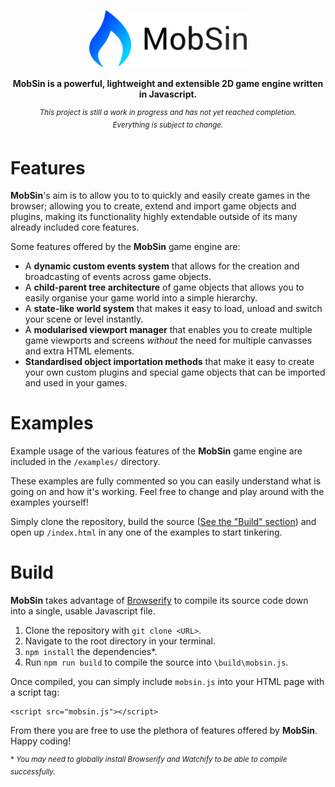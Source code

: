 <p align="center"><img src="./doc/logo/logo_text.png" alt="drawing" width="50%" /></p>

<p align="center"><b>MobSin is a powerful, lightweight and extensible 2D game engine written in Javascript.</b></p>

<p align="center"><sup><i>This project is still a work in progress and has not yet reached completion.<br>Everything is subject to change.</i></sup></p>

# Features

**MobSin**'s aim is to allow you to to quickly and easily create games in the browser; allowing you to create, extend and import game objects and plugins, making its functionality highly extendable outside of its many already included core features.

Some features offered by the **MobSin** game engine are:

* A **dynamic custom events system** that allows for the creation and broadcasting of events across game objects.
* A **child-parent tree architecture** of game objects that allows you to easily organise your game world into a simple hierarchy.
* A **state-like world system** that makes it easy to load, unload and switch your scene or level instantly.
* A **modularised viewport manager** that enables you to create multiple game viewports and screens *without* the need for multiple canvasses and extra HTML elements.
* **Standardised object importation methods** that make it easy to create your own custom plugins and special game objects that can be imported and used in your games.

# Examples

Example usage of the various features of the **MobSin** game engine are included in the `/examples/` directory.

These examples are fully commented so you can easily understand what is going on and how it's working. Feel free to change and play around with the examples yourself!

Simply clone the repository, build the source ([See the "Build" section](#build)) and open up `/index.html` in any one of the examples to start tinkering.

# Build

**MobSin** takes advantage of [Browserify](http://browserify.org/) to compile its source code down into a single, usable Javascript file.

1. Clone the repository with `git clone <URL>`.
2. Navigate to the root directory in your terminal.
3. `npm install` the dependencies\*.
4. Run `npm run build` to compile the source into `\build\mobsin.js`.

Once compiled, you can simply include `mobsin.js` into your HTML page with a script tag:

    <script src="mobsin.js"></script>
    
From there you are free to use the plethora of features offered by **MobSin**. Happy coding!

<sup>\* <i>You may need to globally install Browserify and Watchify to be able to compile successfully.</i></sup>
